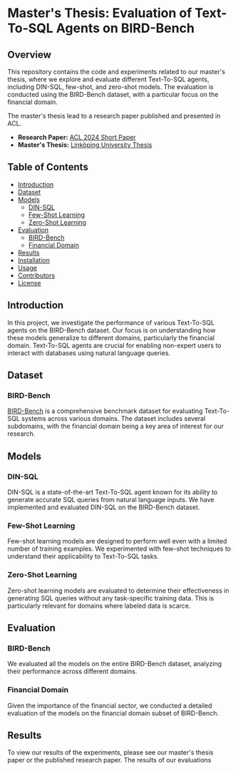 # Master's Thesis: Evaluation of Text-To-SQL Agents on BIRD-Bench

## Overview

This repository contains the code and experiments related to our master's thesis, where we explore and evaluate different Text-To-SQL agents, including DIN-SQL, few-shot, and zero-shot models. The evaluation is conducted using the BIRD-Bench dataset, with a particular focus on the financial domain.

The master's thesis lead to a research paper published and presented in ACL.

- **Research Paper:** [ACL 2024 Short Paper](https://aclanthology.org/2024.acl-short.34/)
- **Master's Thesis:** [Linköping University Thesis](https://liu.diva-portal.org/smash/get/diva2:1833681/FULLTEXT02.pdf)

## Table of Contents
- [Introduction](#introduction)
- [Dataset](#dataset)
- [Models](#models)
  - [DIN-SQL](#din-sql)
  - [Few-Shot Learning](#few-shot-learning)
  - [Zero-Shot Learning](#zero-shot-learning)
- [Evaluation](#evaluation)
  - [BIRD-Bench](#bird-bench)
  - [Financial Domain](#financial-domain)
- [Results](#results)
- [Installation](#installation)
- [Usage](#usage)
- [Contributors](#contributors)
- [License](#license)

## Introduction

In this project, we investigate the performance of various Text-To-SQL agents on the BIRD-Bench dataset. Our focus is on understanding how these models generalize to different domains, particularly the financial domain. Text-To-SQL agents are crucial for enabling non-expert users to interact with databases using natural language queries.

## Dataset

### BIRD-Bench

[BIRD-Bench](https://bird-bench.github.io/) is a comprehensive benchmark dataset for evaluating Text-To-SQL systems across various domains. The dataset includes several subdomains, with the financial domain being a key area of interest for our research.

## Models

### DIN-SQL

DIN-SQL is a state-of-the-art Text-To-SQL agent known for its ability to generate accurate SQL queries from natural language inputs. We have implemented and evaluated DIN-SQL on the BIRD-Bench dataset.

### Few-Shot Learning

Few-shot learning models are designed to perform well even with a limited number of training examples. We experimented with few-shot techniques to understand their applicability to Text-To-SQL tasks.

### Zero-Shot Learning

Zero-shot learning models are evaluated to determine their effectiveness in generating SQL queries without any task-specific training data. This is particularly relevant for domains where labeled data is scarce.

## Evaluation

### BIRD-Bench

We evaluated all the models on the entire BIRD-Bench dataset, analyzing their performance across different domains.

### Financial Domain

Given the importance of the financial sector, we conducted a detailed evaluation of the models on the financial domain subset of BIRD-Bench.

## Results
To view our results of the experiments, please see our master's thesis paper or the published research paper.
The results of our evaluations
